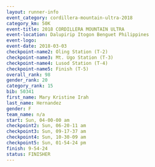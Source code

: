 ```yaml
---
layout: runner-info 
event_category: cordillera-mountain-ultra-2018 
category_km: 50K 
event-title: 2018 CORDILLERA MOUNTAIN ULTRA 
event-location: Dalupirip Itogon Benguet Philippines 
event-logo: 
event-date: 2018-03-03 
checkpoint-name2: Oling Station (T-2) 
checkpoint-name3: Mt. Ugo Station (T-3) 
checkpoint-name4: Lusod Station (T-4) 
checkpoint-name5: Finish (T-5) 
overall_rank: 98
gender_rank: 20
category_rank: 15
bib: 50341
first_name: Mary Kristine Irah
last_name: Hernandez
gender: F
team_name: n/a
start: Sun, 04-00-00 am
checkpoint2: Sun, 06-20-11 am
checkpoint3: Sun, 09-17-37 am
checkpoint4: Sun, 10-30-09 am
checkpoint5: Sun, 01-54-24 pm
finish: 9-54-24
status: FINISHER
---
```

